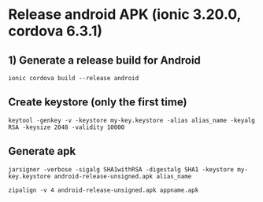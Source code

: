 # Release android APK (ionic 3.20.0, cordova 6.3.1) 

## 1) Generate a release build for Android 
```
ionic cordova build --release android
```
## Create keystore (only the first time)
```
keytool -genkey -v -keystore my-key.keystore -alias alias_name -keyalg RSA -keysize 2048 -validity 10000
```
## Generate apk
```
jarsigner -verbose -sigalg SHA1withRSA -digestalg SHA1 -keystore my-key.keystore android-release-unsigned.apk alias_name

zipalign -v 4 android-release-unsigned.apk appname.apk
```
